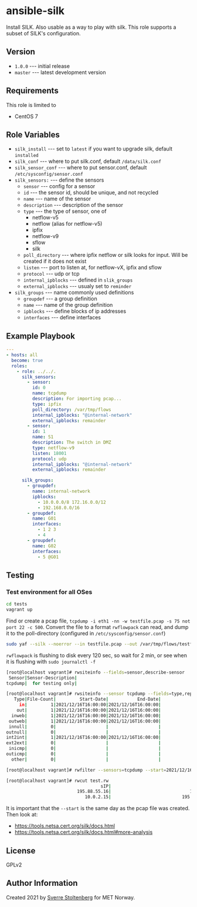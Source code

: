 ansible-silk
============

Install SILK. Also usable as a way to play with silk. This role supports a subset of SILK's configuration.

Version
-------

* `1.0.0` --- initial release
* `master` --- latest development version

Requirements
------------

This role is limited to

* CentOS 7

Role Variables
--------------

* `silk_install` --- set to `latest` if you want to upgrade silk, default `installed`
* `silk_conf` --- where to put silk.conf, default `/data/silk.conf`
* `silk_sensor_conf` --- where to put sensor.conf, default `/etc/sysconfig/sensor.conf`
* `silk_sensors:` --- define the sensors
  * `sensor` --- config for a sensor
  * `id` --- the sensor id, should be unique, and not recycled
  * `name` --- name of the sensor
  * `description` --- description of the sensor
  * `type` --- the type of sensor, one of
    * netflow-v5
	* netflow (alias for netflow-v5)
	* ipfix
	* netflow-v9
	* sflow
	* silk
  * `poll_directory` --- where ipfix netflow or silk looks for input. Will be created if it does not exist
  * `listen` --- port to listen at, for netflow-vX, ipfix and sflow
  * `protocol` --- udp or tcp
  * `internal_ipblocks` --- defined in `slik_groups`
  * `external_ipblocks` --- usualy set to `reminder`
* `silk_groups` --- name commonly used definitions
  * `groupdef` --- a group definition
  * `name` --- name of the group definition
  * `ipblocks` --- define blocks of ip addresses
  * `interfaces` --- define interfaces

Example Playbook
----------------

```yaml
---
- hosts: all
  become: true
  roles:
    - role: ../../.
      silk_sensors:
        - sensor:
          id: 0
          name: tcpdump
          description: For importing pcap...
          type: ipfix
          poll_directory: /var/tmp/flows
          internal_ipblocks: "@internal-network"
          external_ipblocks: remainder
        - sensor:
          id: 1
          name: S1
          description: The switch in DMZ
          type: netflow-v9
          listen: 18001
          protocol: udp
          internal_ipblocks: "@internal-network"
          external_ipblocks: remainder

      silk_groups:
        - groupdef:
          name: internal-network
          ipblocks:
            - 10.0.0.0/8 172.16.0.0/12
            - 192.168.0.0/16
        - groupdef:
          name: G01
          interfaces:
            - 1 2 3
            - 4
        - groupdef:
          name: G02
          interfaces:
            - 5 @G01
```

Testing
-------

### Test environment for all OSes

```bash
cd tests
vagrant up
```

Find or create a pcap file, `tcpdump -i eth1 -nn -w testfile.pcap -s 75 not port 22 -c 500`.
Convert the file to a format `rwflowpack` can read, and dump it to the
poll-directory (configured in `/etc/sysconfig/sensor.conf`)

```bash
sudo yaf --silk --noerror --in testfile.pcap --out /var/tmp/flows/testfile.yaf
```

`rwflowpack` is flushing to disk every 120 sec, so wait for 2 min, or see when it is flushing with `sudo journalctl -f`

```bash
[root@localhost vagrant]# rwsiteinfo --fields=sensor,describe-sensor
 Sensor|Sensor-Description|
tcpdump|  for testing only|

[root@localhost vagrant]# rwsiteinfo --sensor tcpdump --fields=type,repo-file-count,repo-start-date,repo-end-date
   Type|File-Count|         Start-Date|           End-Date|
     in|         1|2021/12/16T16:00:00|2021/12/16T16:00:00|
    out|         1|2021/12/16T16:00:00|2021/12/16T16:00:00|
  inweb|         1|2021/12/16T16:00:00|2021/12/16T16:00:00|
 outweb|         1|2021/12/16T16:00:00|2021/12/16T16:00:00|
 innull|         0|                   |                   |
outnull|         0|                   |                   |
int2int|         1|2021/12/16T16:00:00|2021/12/16T16:00:00|
ext2ext|         0|                   |                   |
 inicmp|         0|                   |                   |
outicmp|         0|                   |                   |
  other|         0|                   |                   |

[root@localhost vagrant]# rwfilter --sensors=tcpdump --start=2021/12/16 --proto=0- --type=int2int --pass=test.rw

[root@localhost vagrant]# rwcut test.rw
                                    sIP|                                    dIP|sPort|dPort|pro|   packets|     bytes|   flags|                  sTime| duration|                  eTime| sensor|
                           195.88.55.16|                              10.0.2.15|    0|    0|  1|         2|       168|        |2021/12/16T16:15:55.796|    1.003|2021/12/16T16:15:56.799|tcpdump|
                              10.0.2.15|                           195.88.55.16|    0| 2048|  1|         2|       168|        |2021/12/16T16:15:55.787|    1.002|2021/12/16T16:15:56.789|tcpdump|

```

It is important that the `--start` is the same day as the pcap file was created. Then look at:

* https://tools.netsa.cert.org/silk/docs.html
* https://tools.netsa.cert.org/silk/docs.html#more-analysis

License
-------

GPLv2

Author Information
------------------

Created 2021 by [Sverre Stoltenberg](mailto:sverrest@met.no) for MET Norway.
